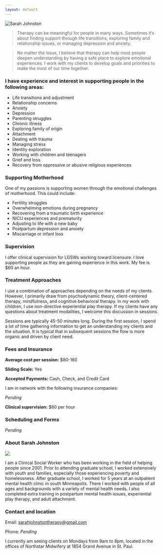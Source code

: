 ```yaml
---
layout: default
---
```


![Sarah Johnston](https://farm8.staticflickr.com/7303/10770819684_b0eb882275_q.jpg "Sarah Johnston")

> Therapy can be meaningful for people in many ways. Sometimes it’s about finding support through life transitions, exploring family and relationship issues, or managing depression and anxiety. 

> No matter the issue, I believe that therapy can help most people deepen understanding by having a safe place to explore emotional experiences. I work with my clients to develop goals and priorities to make the most of our time together.


### I have experience and interest in supporting people in the following areas:

* Life transitions and adjustment
* Relationship concerns
* Anxiety
* Depression
* Parenting struggles
* Chronic illness
* Exploring family of origin 
* Attachment
* Dealing with trauma
* Managing stress
* Identity exploration
* Working with children and teenagers
* Grief and loss
* Recovery from oppressive or abusive religious experiences

### Supporting Motherhood

One of my passions is supporting women through the emotional challenges of motherhood. This could include: 

* Fertility struggles
* Overwhelming emotions during pregnancy
* Recovering from a traumatic birth experience
* NICU experiences and prematurity
* Adjusting to life with a new baby
* Postpartum depression and anxiety
* Miscarriage or infant loss

### Supervision

I offer clinical supervision for LGSWs working toward licensure. I love supporting people as they are gaining experience in this work.  My fee is $60 an hour. 

### Treatment Approaches

I use a combination of approaches depending on the needs of my clients. However, I primarily draw from psychodynamic theory, client-centered therapy, mindfulness, and cognitive behavioral therapy. In my work with children, I use non-directive experiential play therapy. If my clients have any questions about treatment modalities, I welcome this discussion in sessions.

Sessions are typically 45-50 minutes long. During the first session, I spend a lot of time gathering information to get an understanding my clients and the situation. It is typical that in subsequent sessions the flow is more organic and driven by client need. 

### Fees and Insurance

**Average cost per session:** $80-160

**Sliding Scale:** Yes

**Accepted Payments:** Cash, Check, and Credit Card

I am in network with the following insurance companies:

_Pending_

**Clinical supervision:** $60 per hour

### Scheduling and Forms

_Pending_

### About Sarah Johnston 

![](https://farm9.staticflickr.com/8855/17373875901_1d4438f0fe_q.jpg)


I am a Clinical Social Worker who has been working in the field of helping people since 2001. Prior to attending graduate school, I worked extensively with youth and families, especially those experiencing poverty and homelessness. After graduate school, I worked for 5 years at an outpatient mental health clinic in south Minneapolis. There I worked with people of all ages and backgrounds with a variety of mental health needs. I also completed extra training in postpartum mental health issues, experiential play therapy, and adult attachment.

### Contact and location

Email: sarahjohnstontherapy@gmail.com

Phone: _Pending_

I currently am seeing clients on Mondays from 9am to 8pm, located in the offices of Northstar Midwifery at 1854 Grand Avenue in St. Paul.
